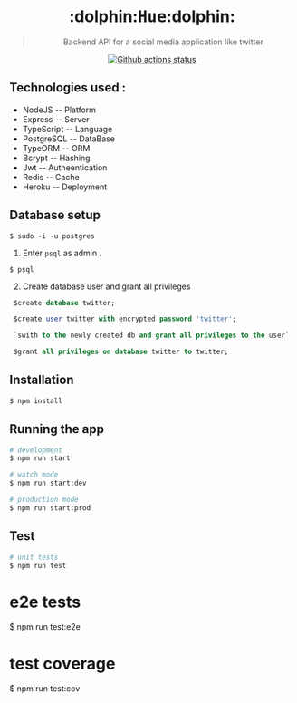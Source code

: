 <h1 align="center">:dolphin:<tt>Hue</tt>:dolphin:</h1>
<blockquote align="center">Backend API for a social media application like twitter</blockquote>

<p align="center"><a href="https://github.com/real-world-system-design/twiiter_node_pg"><img alt="Github actions status" src="https://github.com/real-world-system-design/twiiter_node_pg/actions/workflows/build.yaml/badge.svg" /></a></p>

## Technologies used :
* NodeJS     -- Platform
* Express    -- Server
* TypeScript -- Language
* PostgreSQL -- DataBase
* TypeORM    -- ORM
* Bcrypt     -- Hashing
* Jwt        -- Autheentication
* Redis      -- Cache
* Heroku     -- Deployment

## Database setup

```$ sudo -i -u postgres```

1. Enter `psql` as admin .

```$ psql```

2. Create database user and grant all privileges

```SQL
 $create database twitter;

 $create user twitter with encrypted password 'twitter';

 `swith to the newly created db and grant all privileges to the user`

 $grant all privileges on database twitter to twitter;

```

## Installation

```bash
$ npm install
```

## Running the app

```bash
# development
$ npm run start

# watch mode
$ npm run start:dev

# production mode
$ npm run start:prod
```

## Test

```bash
# unit tests
$ npm run test
```

# e2e tests
$ npm run test:e2e

# test coverage
$ npm run test:cov
```
